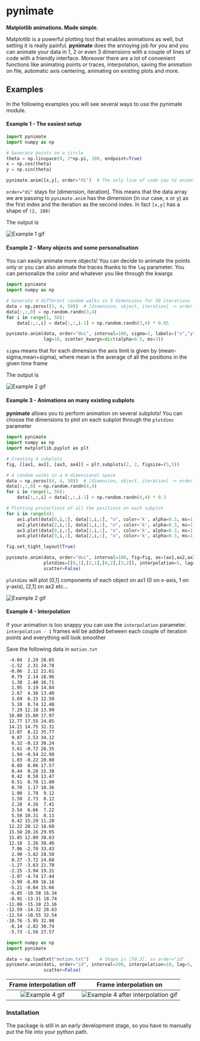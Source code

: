 # pynimate
**Matplotlib animations. Made simple.**

Matplotlib is a powerful plotting tool that enables animations as well, but setting it is really painful. **pynimate**
does the annoying job for you and you can animate your data in 1, 2 or even 3 dimensions with a couple of lines of code with a friendly interface. 
Moreover there are a lot of convenient functions like animating points or traces, interpolation, saving the animation on file, 
automatic axis centering, animating on existing plots and more.
## Examples
In the following examples you will see several ways to use the pynimate module.

#### Example 1 - The easiest setup
```python
import pynimate
import numpy as np

# Generate points on a circle
theta = np.linspace(0, 2*np.pi, 100, endpoint=True)
x = np.cos(theta)
y = np.sin(theta)

pynimate.anim([x,y], order="di")  # The only line of code you to animate the data
```  
``order="di"`` stays for [dimension, iteration]. This means that the data array we are passing to ``pynimate.anim``
has the dimension (in our case, x or y) as the first index and the iteration as the second index. In fact ``[x,y]`` has a shape of ``(2, 100)``

The output is 

![Example 1 gif](https://media.giphy.com/media/2xPMR1hCmRwtvqE7wo/giphy.gif)


#### Example 2 - Many objects and some personalisation
You can easily animate more objects! You can decide to animate the points only or you can also animate the traces thanks to the ``lag`` parameter. 
You can personalize the color and whatever you like through the kwargs


```python
import pynimate
import numpy as np

# Generate 4 different random walks in 3 dimensions for 50 iterations
data = np.zeros((3, 4, 50))  # [dimension, object, iteration] -> order = "doi"
data[:,:,0] = np.random.randn(3,4)
for i in range(1, 50):
    data[:,:,i] = data[:,:,i-1] + np.random.randn(3,4) * 0.05

pynimate.anim(data, order="doi", interval=100, sigma=2, labels=["x","y","z"],
              lag=10, scatter_kwargs=dict(alpha=0.5, ms=3))
```
``sigma`` means that for each dimension the axis limit is given by (mean-sigma,mean+sigma), where mean 
is the average of all the positions in the given time frame

The output is 

![Example 2 gif](https://media.giphy.com/media/g04nn5KQRkiHDJ6ODD/giphy.gif)

#### Example 3 - Animations on many existing subplots
**pynimate** allows you to perform animation on several subplots! You can choose the dimensions to plot on each subplot through the ``plotdims`` parameter

```python
import pynimate
import numpy as np
import matplotlib.pyplot as plt

# Creating 4 subplots
fig, [[ax1, ax2], [ax3, ax4]] = plt.subplots(2, 2, figsize=(5,5))

# 4 random walks in a 4-dimensional space
data = np.zeros((4, 4, 50))  # [dimension, object, iteration] -> order = "doi"
data[:,:,0] = np.random.randn(4,4)
for i in range(1, 50):
    data[:,:,i] = data[:,:,i-1] + np.random.randn(4,4) * 0.3

# Plotting projections of all the positions on each subplot
for i in range(4):
    ax1.plot(data[0,i,:], data[1,i,:], "o", color='k', alpha=0.3, ms=1)
    ax2.plot(data[2,i,:], data[1,i,:], "o", color='k', alpha=0.3, ms=1)
    ax3.plot(data[0,i,:], data[2,i,:], "o", color='k', alpha=0.3, ms=1)
    ax4.plot(data[3,i,:], data[2,i,:], "o", color='k', alpha=0.3, ms=1)

fig.set_tight_layout(True)

pynimate.anim(data, order="doi", interval=100, fig=fig, ax=(ax1,ax2,ax3,ax4),
              plotdims=[[0,1],[2,1],[0,2],[3,2]], interpolation=5, lag=10,
              scatter=False)
```
``plotdims`` will plot [0,1] components of each object on ax1 (0 on x-axis, 1 on y-axis), [2,1] on ax2 etc...


![Example 2 gif](https://media.giphy.com/media/aJ2t8l2xUH7bH3RI3Y/giphy.gif)

#### Example 4 - Interpolation
If your animation is too snappy you can use the ``interpolation`` parameter. ``interpolation - 1`` frames will be added between each couple of iteration points and everything will look smoother

Save the following data in ``motion.txt``
```txt
 -4.04  2.29 28.65
 -1.52  2.31 24.78
 -0.06  2.12 21.61
  0.79  2.14 18.96
  1.38  2.48 16.71
  1.95  3.19 14.84
  2.67  4.36 13.40
  3.69  6.15 12.50
  5.18  8.74 12.48
  7.29 12.18 13.99
 10.00 15.80 17.97
 12.77 17.55 24.85
 14.21 14.75 32.31
 13.07  8.22 35.77
  9.87  2.53 34.12
  6.32 -0.13 30.24
  3.61 -0.72 26.35
  1.94 -0.54 22.98
  1.03 -0.22 20.08
  0.60  0.06 17.57
  0.44  0.28 15.38
  0.42  0.50 13.47
  0.51  0.78 11.80
  0.70  1.17 10.36
  1.00  1.78  9.12
  1.50  2.73  8.12
  2.28  4.26  7.41
  3.54  6.66  7.22
  5.50 10.31  8.11
  8.42 15.29 11.28
 12.22 20.12 18.60
 15.58 20.16 29.95
 15.85 12.09 38.63
 12.18  2.26 38.46
  7.06 -2.70 33.43
  2.90 -3.82 28.50
  0.27 -3.72 24.68
 -1.27 -3.63 21.70
 -2.25 -3.94 19.31
 -3.07 -4.74 17.44
 -3.99 -6.09 16.16
 -5.21 -8.04 15.66
 -6.85 -10.58 16.34
 -8.91 -13.31 18.74
-11.08 -15.10 23.16
-12.59 -14.32 28.63
-12.54 -10.55 32.54
-10.76 -5.95 32.98
 -8.14 -2.82 30.74
 -5.73 -1.56 27.57
 ```

```python
import numpy as np
import pynimate

data = np.loadtxt("motion.txt")    # Shape is [50,3], so order="id"
pynimate.anim(dati, order="id", interval=200, interpolation=10, lag=5, 
              scatter=False)
```
Frame interpolation **off**           |  Frame interpolation **on** 
:-------------------------:|:-------------------------:
![Example 4 gif](https://media.giphy.com/media/5jZYfmDvozkR1oxKrf/giphy.gif) | ![Example 4 after interpolation gif](https://media.giphy.com/media/QmD8jyXkwF1nkkToHA/giphy.gif)
### Installation
The package is still in an early development stage, so you have to manually put the file into your python path.
